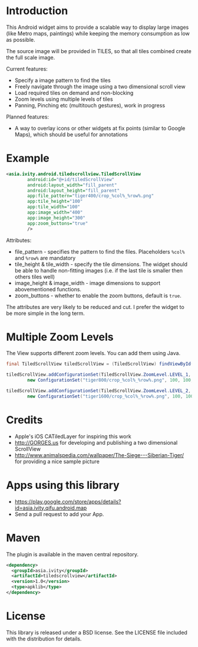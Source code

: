 Introduction
============

This Android widget aims to provide a scalable way to display large images (like Metro maps, paintings) while keeping the memory consumption as low as possible.

The source image will be provided in TILES, so that all tiles combined create the full scale image.

Current features:

* Specify a image pattern to find the tiles
* Freely navigate through the image using a two dimensional scroll view
* Load required tiles on demand and non-blocking
* Zoom levels using multiple levels of tiles
* Panning, Pinching etc (multitouch gestures), work in progress

Planned features:

* A way to overlay icons or other widgets at fix points (similar to Google Maps), which should be useful for annotations

Example
=======
``` xml
<asia.ivity.android.tiledscrollview.TiledScrollView
        android:id="@+id/tiledScrollView"
        android:layout_width="fill_parent"
        android:layout_height="fill_parent"
        app:file_pattern="tiger400/crop_%col%_%row%.png"
        app:tile_height="100"
        app:tile_width="100"
        app:image_width="400"
        app:image_height="300"
        app:zoom_buttons="true"
        />
```
Attributes:

* file_pattern - specifies the pattern to find the files. Placeholders `%col%` and `%row%` are mandatory
* tile_height & tile_width - specify the tile dimensions. The widget should be able to handle non-fitting images (i.e. if the last tile is smaller then others tiles well)
* image_height & image_width - image dimensions to support abovementioned functions.
* zoom_buttons - whether to enable the zoom buttons, default is `true`.

The attributes are very likely to be reduced and cut. I prefer the widget to be more simple in the long term.

Multiple Zoom Levels
====================

The View supports different zoom levels. You can add them using Java.

``` java
final TiledScrollView tiledScrollView = (TiledScrollView) findViewById(R.id.tiledScrollView);

tiledScrollView.addConfigurationSet(TiledScrollView.ZoomLevel.LEVEL_1,
        new ConfigurationSet("tiger800/crop_%col%_%row%.png", 100, 100, 800, 600));

tiledScrollView.addConfigurationSet(TiledScrollView.ZoomLevel.LEVEL_2,
        new ConfigurationSet("tiger1600/crop_%col%_%row%.png", 100, 100, 1600, 1200));
```

Credits
=======

* Apple's iOS CATiledLayer for inspiring this work
* http://GORGES.us for developing and publishing a two dimensional ScrollView
* http://www.animalspedia.com/wallpaper/The-Siege---Siberian-Tiger/ for providing a nice sample picture

Apps using this library
=======================

* https://play.google.com/store/apps/details?id=asia.ivity.qifu.android.map
* Send a pull request to add your App.

Maven
=====

The plugin is available in the maven central repository.

``` xml
<dependency>
  <groupId>asia.ivity</groupId>
  <artifactId>tiledscrollview</artifactId>
  <version>1.0</version>
  <type>apklib</type>
</dependency>
```

License
=======

This library is released under a BSD license. See the LICENSE file included with the distribution for details.